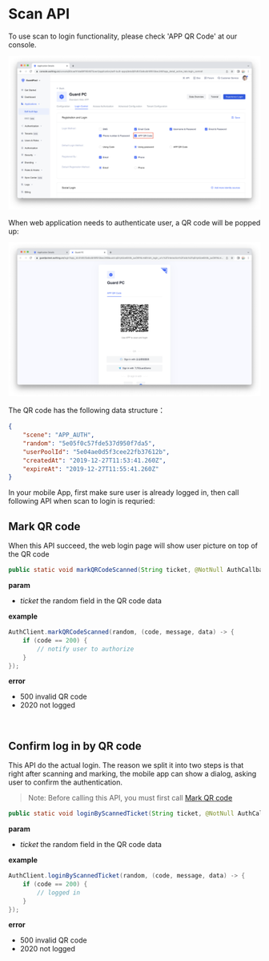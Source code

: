 # Scan API

<LastUpdated/>

To use scan to login functionality, please check 'APP QR Code' at our console.

![](./images/1.png)

When web application needs to authenticate user, a QR code will be popped up:

![](./images/2.png)

The QR code has the following data structure：

```json
{
    "scene": "APP_AUTH",
    "random": "5e05f0c57fde537d950f7da5",
    "userPoolId": "5e04ae0d5f3cee22fb37612b",
    "createdAt": "2019-12-27T11:53:41.260Z",
    "expireAt": "2019-12-27T11:55:41.260Z"
}
```

In your mobile App, first make sure user is already logged in, then call following API when scan to login is requried:

## Mark QR code

When this API succeed, the web login page will show user picture on top of the QR code


```java
public static void markQRCodeScanned(String ticket, @NotNull AuthCallback<JSONObject> callback)
```

**param**

* *ticket* the random field in the QR code data

**example**

```java
AuthClient.markQRCodeScanned(random, (code, message, data) -> {
    if (code == 200) {
        // notify user to authorize
    }
});
```

**error**

* 500 invalid QR code
* 2020 not logged

<br>

## Confirm log in by QR code

This API do the actual login. The reason we split it into two steps is that right after scanning and marking, the mobile app can show a dialog, asking user to confirm the authentication.

>Note: Before calling this API, you must first call [Mark QR code](#mark-qr-code)


```java
public static void loginByScannedTicket(String ticket, @NotNull AuthCallback<JSONObject> callback)
```

**param**

* *ticket* the random field in the QR code data

**example**

```java
AuthClient.loginByScannedTicket(random, (code, message, data) -> {
    if (code == 200) {
        // logged in
    }
});
```

**error**

* 500 invalid QR code
* 2020 not logged

<br>
